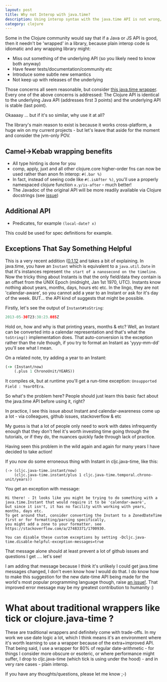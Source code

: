 ```yaml
---
layout: post
title: Why not Interop with java.time?
description: Using interop syntax with the java.time API is not wrong, but there is an alternative that is superior in every respect - and it just got much better
category: clojure 
---
```


Some in the Clojure community would say that if a Java or JS API is good, then it needn't be 
'wrapped' in a library, because plain interop code is idiomatic and any wrapping
library might:

* Miss out something of the underlying API (so you likely need to know both anyway)
* Have fewer tests/documentation/community etc
* Introduce some subtle new semantics
* Not keep up with releases of the underlying

Those concerns all seem reasonable, but consider [this java.time wrapper](https://github.com/henryw374/cljc.java-time).
Every one of the above concerns is addressed: The Clojure API is identical to the underlying Java API (addresses first 3 points) and the
underlying API is stable (last point).

Okaaaay ... but if it's so similar, why use it at all?

The library's main reason to exist is because it works cross-platform, a huge win on my current projects - but let's leave that aside for the moment and consider the 
jvm-only POV.

## Camel->Kebab wrapping benefits

* All type hinting is done for you
* comp, apply, juxt and all other clojure.core higher-order fns can now be used rather than anon fn interop: `#(.bar %)`
* In fact, instead of seeing code like `#(.isAfter %)`, you'll use a properly namespaced clojure function `x.y/is-after` - much better!
* The Javadoc of the original API will be more readily available via Clojure docstrings (see [issue](https://github.com/henryw374/cljc.java-time/issues/16)) 

## Additional API

* Predicates, for example `(local-date? x)`

This could be used for spec definitions for example.

## Exceptions That Say Something Helpful

This is a very recent addition ([0.1.12](https://clojars.org/cljc.java-time) and takes a bit of explaining. In java.time, you have an `Instant` which is equivalent to a
`java.util.Date` in that it's instances represent `the start of a nanosecond on the timeline`. Now the tricky thing
about Instants is that the only field/data they contain is an offset from the UNIX Epoch (midnight, Jan 1st 1970, UTC). Instants
know nothing about years, months, days, hours etc etc. In the lingo, they are not 'calendar-aware', so you cannot add
a year to an Instant or ask for it's day of the week. BUT... the API kind of suggests that might be possible. 

Firstly, let's see the output of `Instant#toString`:

```java
2013-05-30T23:38:23.085Z
``` 

Hold on, how and why is that printing years, months & etc? Well, an Instant can be converted into a calendar representation and 
that's what the `toString()` implementation does. That auto-conversion is the exception rather than the rule though, if you try to format
an Instant as 'yyyy-mm-dd' you'll see what I mean.

On a related note, try adding a year to an Instant: 

```clojure
(-> (Instant/now)
    (.plus 1 ChronoUnit/YEARS))
```

It compiles ok, but at runtime you'll get a run-time exception: `Unsupported Field : YearOfEra`. 

So what's the problem here? People should just learn this basic fact about the java.time API before using it, right?

In practice, I see this issue about Instant and calendar-awareness come up a lot - via colleagues, github issues, stackoverflow & etc

My guess is that a lot of people only need to work with dates infrequently enough that they don't feel it's worth investing time
going through the tutorials, or if they do, the nuances quickly fade through lack of practice.

Having seen this problem in the wild again and again for many years I have decided to take action! 

If you now do some erroneous thing with Instant in cljc.java-time, like this:

``` 
(-> (cljc.java-time.instant/now)
    (cljc.java-time.instant/plus 1 cljc.java-time.temporal.chrono-unit/years))
```

You get an exception with message:

``` 
Hi there! - It looks like you might be trying to do something with a java.time.Instant that would require it to be 'calendar-aware', 
but since it isn't, it has no facility with working with years, months, days etc. 
To get around that, consider converting the Instant to a ZonedDateTime first or for formatting/parsing specifically, 
you might add a zone to your formatter. see https://stackoverflow.com/a/27483371/1700930. 
 
You can disable these custom exceptions by setting -Dcljc.java-time.disable-helpful-exception-messages=true
```

That message alone should at least prevent a lot of github issues and questions I get .... let's see!

I am adding that message because I think it's unlikely I could get java.time messages changed, I don't even 
know how I would do that. I do know how to make this suggestion for the new date-time API being made for the world's most popular
programming language though, raise [an issue!](https://github.com/tc39/proposal-temporal/issues/1233). That
improved error message may be my greatest contribution to humanity :)

# What about traditional wrappers like tick or clojure.java-time ?

These are traditional wrappers and definitely come with trade-offs. In my work we use date logic a lot, which I think
means it's an environment where it's worth learning to use a wrapper because of the extra+improved API. That being said, I use a wrapper for 80% of 
regular date-arithmetic - for things I consider more obscure or esoteric, or where performance might suffer, I drop
to cljc.java-time (which tick is using under the hood) - and in very rare cases - plain interop.

If you have any thoughts/questions, please let me know ;-)
